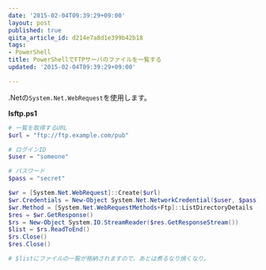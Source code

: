 ```yaml
---
date: '2015-02-04T09:39:29+09:00'
layout: post
published: true
qiita_article_id: d214e7a8d1e399b42b18
tags:
- PowerShell
title: PowerShellでFTPサーバのファイルを一覧する
updated: '2015-02-04T09:39:29+09:00'

---
```

.Netの```System.Net.WebRequest```を使用します。  
  
**lsftp.ps1**  
```ps1:lsftp.ps1
# 一覧を取得するURL
$url = "ftp://ftp.example.com/pub"

# ログインID
$user = "someone"

# パスワード
$pass = "secret"

$wr = [System.Net.WebRequest]::Create($url)
$wr.Credentials = New-Object System.Net.NetworkCredential($user, $pass)
$wr.Method = [System.Net.WebRequestMethods+Ftp]::ListDirectoryDetails
$res = $wr.GetResponse()
$rs = New-Object System.IO.StreamReader($res.GetResponseStream())
$list = $rs.ReadToEnd()
$rs.Close()
$res.Close()

# $listにファイルの一覧が格納されますので、あとは煮るなり焼くなり。
```  
